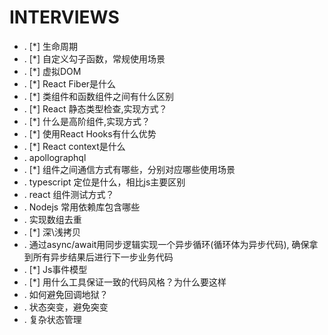 
# INTERVIEWS 

- . [*] 生命周期
- . [*] 自定义勾子函数，常规使用场景
- . [*] 虚拟DOM
- . [*] React Fiber是什么
- . [*] 类组件和函数组件之间有什么区别
- . [*] React 静态类型检查,实现方式？
- . [*] 什么是高阶组件,实现方式？
- . [*] 使用React Hooks有什么优势
- . [*] React context是什么
- . apollographql
- . [*] 组件之间通信方式有哪些，分别对应哪些使用场景
- . typescript 定位是什么，相比js主要区别
- . react 组件测试方式？
- . Nodejs 常用依赖库包含哪些
- . 实现数组去重
- . [*] 深\浅拷贝
- . 通过async/await用同步逻辑实现一个异步循环(循环体为异步代码), 确保拿到所有异步结果后进行下一步业务代码
- . [*] Js事件模型
- . [*] 用什么工具保证一致的代码风格？为什么要这样
- . 如何避免回调地狱？
- . 状态突变，避免突变
- . 复杂状态管理
